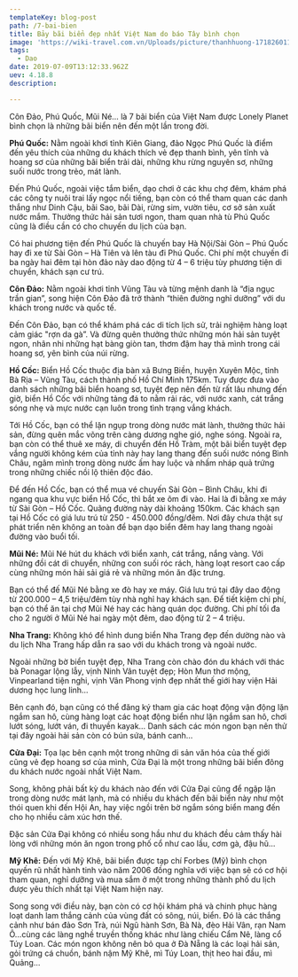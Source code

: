 ```yaml
---
templateKey: blog-post
path: /7-bai-bien
title: Bảy bãi biển đẹp nhất Việt Nam do báo Tây bình chọn
image: 'https://wiki-travel.com.vn/Uploads/picture/thanhhuong-171826011823-Hawaii.jpg' 
tags:
  - Dao
date: 2019-07-09T13:12:33.962Z
uev: 4.18.8
description:

---
```


Côn Đảo, Phú Quốc, Mũi Né… là 7 bãi biển của Việt Nam được Lonely Planet bình chọn là những bãi biển nên đến một lần trong đời.

**Phú Quốc:** Nằm ngoài khơi tỉnh Kiên Giang, đảo Ngọc Phú Quốc là điểm đến yêu thích của những du khách thích vẻ đẹp thanh bình, yên tĩnh và hoang sơ của những bãi biển trải dài, những khu rừng nguyên sơ, những suối nước trong trẻo, mát lành.

Đến Phú Quốc, ngoài việc tắm biển, dạo chơi ở các khu chợ đêm, khám phá các công ty nuôi trai lấy ngọc nổi tiếng, bạn còn có thể tham quan các danh thắng như Dinh Cậu, bãi Sao, bãi Dài, rừng sim, vườn tiêu, cơ sở sản xuất nước mắm. Thưởng thức hải sản tươi ngon, tham quan nhà tù Phú Quốc cũng là điều cần có cho chuyến du lịch của bạn. 

Có hai phương tiện đến Phú Quốc là chuyến bay Hà Nội/Sài Gòn – Phú Quốc hay đi xe từ Sài Gòn – Hà Tiên và lên tàu đi Phú Quốc. Chi phí một chuyến đi ba ngày hai đêm tại hòn đảo này dao động từ 4 – 6 triệu tùy phương tiện di chuyển, khách sạn cư trú.

**Côn Đảo:** Nằm ngoài khơi tỉnh Vũng Tàu và từng mệnh danh là “địa ngục trần gian”, song hiện Côn Đảo đã trở thành “thiên đường nghỉ dưỡng” với du khách trong nước và quốc tế. 

Đến Côn Đảo, bạn có thể khám phá các di tích lịch sử, trải nghiệm hàng loạt cảm giác "rợn da gà”. Và đừng quên thưởng thức những món hải sản tuyệt ngon, nhân nhi những hạt bàng giòn tan, thơm đậm hay thả mình trong cái hoang sơ, yên bình của núi rừng. 

**Hồ Cốc:** Biển Hồ Cốc thuộc địa bàn xã Bưng Biền, huyện Xuyên Mộc, tỉnh Bà Rịa – Vũng Tàu, cách thành phố Hồ Chí Minh 175km. Tuy được đưa vào danh sách những bãi biển hoang sơ, tuyệt đẹp nên đến từ rất lâu nhưng đến giờ, biển Hồ Cốc với những tảng đá to nằm rải rác, với nước xanh, cát trắng sóng nhẹ và mực nước cạn luôn trong tình trạng vắng khách. 

Tới Hồ Cốc, bạn có thể lặn ngụp trong dòng nước mát lành, thưởng thức hải sản, đừng quên mắc võng trên càng dương nghe gió, nghe sóng. Ngoài ra, bạn còn có thể thuê xe máy, di chuyển đến Hồ Tràm, một bãi biển tuyệt đẹp vắng người không kém của tỉnh này hay lang thang đến suối nước nóng Bình Châu, ngâm mình trong dòng nước ấm hay luộc và nhấm nháp quả trứng trong những chiếc nồi lộ thiên độc đáo. 

Để đến Hồ Cốc, bạn có thể mua vé chuyến Sài Gòn – Bình Châu, khi đi ngang qua khu vực biển Hồ Cốc, thì bắt xe ôm đi vào. Hai là đi bằng xe máy từ Sài Gòn – Hồ Cốc. Quãng đường này dài khoảng 150km. Các khách sạn tại Hồ Cốc có giá lưu trú từ 250 - 450.000 đồng/đêm. Nơi đây chưa thật sự phát triển nên không an toàn để bạn dạo biển đêm hay lang thang ngoài đường vào buổi tối. 

**Mũi Né:** Mũi Né hút du khách với biển xanh, cát trắng, nắng vàng. Với những đồi cát di chuyển, những con suối róc rách, hàng loạt resort cao cấp cùng những món hải sải giá rẻ và những món ăn đặc trưng.

Bạn có thể đế Mũi Né bằng xe đò hay xe máy. Giá lưu trú tại đây dao động từ 200.000 – 4,5 triệu/đêm tùy nhà nghỉ hay khách sạn. Để tiết kiệm chi phí, bạn có thể ăn tại chợ Mũi Né hay các hàng quán dọc đường. Chi phí tối đa cho 2 người ở Mũi Né hai ngày một đêm, dao động từ 2 – 4 triệu. 
 
**Nha Trang:** Không khó để hình dung biển Nha Trang đẹp đến dường nào và du lịch Nha Trang hấp dẫn ra sao với du khách trong và ngoài nước. 

Ngoài những bờ biển tuyệt đẹp, Nha Trang còn chào đón du khách với thác bà Ponagar lộng lẫy, vịnh Ninh Vân tuyệt đẹp; Hòn Mun thơ mộng, Vinpearland tiện nghi, vịnh Vân Phong vịnh đẹp nhất thế giới hay viện Hải dương học lung linh… 

Bên cạnh đó, bạn cũng có thể đăng ký tham gia các hoạt động vận động lặn ngắm san hô, cùng hàng loạt các hoạt động biển như lặn ngắm san hô, chơi lướt sóng, lướt ván, đi thuyền kayak… Danh sách các món ngon bạn nên thử tại đây ngoài hải sản còn có bún sứa, bánh canh… 

**Cửa Đại:** Tọa lạc bên cạnh một trong những di sản văn hóa của thế giới cũng vẻ đẹp hoang sơ của mình, Cửa Đại là một trong những bãi biển đông du khách nước ngoài nhất Việt Nam. 

Song, không phải bất kỳ du khách nào đến với Cửa Đại cũng để ngập lặn trong dòng nước mát lạnh, mà có nhiều du khách đến bãi biển này như một thói quen khi đến Hội An, hay việc ngồi trên bờ ngắm sóng biển mang đến cho họ nhiều cảm xúc hơn thế. 

Đặc sản Cửa Đại không có nhiều song hầu như du khách đều cảm thấy hài lòng với những món ăn ngon trong phố cổ như cao lầu, cơm gà, đậu hũ…

**Mỹ Khê:** Đến với Mỹ Khê, bãi biển được tạp chí Forbes (Mỹ) bình chọn quyến rũ nhất hành tinh vào năm 2006 đồng nghĩa với việc bạn sẽ có cơ hội tham quan, nghỉ dưỡng và mua sắm ở một trong những thành phố du lịch được yêu thích nhất tại Việt Nam hiện nay. 

Song song với điều này, bạn còn có cơ hội khám phá và chinh phục hàng loạt danh lam thắng cảnh của vùng đất có sông, núi, biển. Đó là các thắng cảnh như bán đảo Sơn Trà, núi Ngũ hành Sơn, Bà Nà, đèo Hải Vân, rạn Nam Ô…cùng các làng nghề truyền thống khác như làng chiếu Cẩm Nê, làng cổ Túy Loan. Các món ngon không nên bỏ qua ở Đà Nẵng là các loại hải sản, gỏi trứng cá chuồn, bánh nậm Mỹ Khê, mì Túy Loan, thịt heo hai đầu, mì Quảng…  